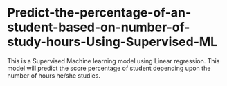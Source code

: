 # Predict-the-percentage-of-an-student-based-on-number-of-study-hours-Using-Supervised-ML
This is a Supervised Machine learning model using Linear regression. This model will predict the score percentage of student depending upon the number of hours he/she studies.
